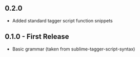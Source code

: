 ## 0.2.0
* Added standard tagger script function snippets

## 0.1.0 - First Release
* Basic grammar (taken from sublime-tagger-script-syntax)
